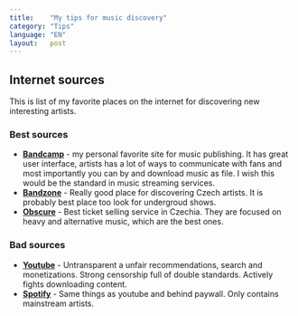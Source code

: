 ```yaml
---
title:    "My tips for music discovery"
category: "Tips"
language: "EN"
layout:   post
---
```


## Internet sources
This is list of my favorite places on the internet for discovering new interesting artists.

### Best sources
 - **[Bandcamp](https://bandcamp.com/)** - my personal favorite site for music publishing.
    It has great user interface, artists has a lot of ways to communicate with fans
    and most importantly you can by and download music as file. I wish this would be the
    standard in music streaming services.
 - **[Bandzone](https://bandzone.cz/)** - Really good place for discovering Czech artists.
    It is probably best place too look for undergroud shows.
 - **[Obscure](https://obscure.cz/)** - Best ticket selling service in Czechia. They
    are focused on heavy and alternative music, which are the best ones.

### Bad sources
- **[Youtube]()** - Untransparent a unfair recommendations, search and monetizations. Strong censorship
   full of double standards. Actively fights downloading content.
- **[Spotify]()** - Same things as youtube and behind paywall. Only contains mainstream artists.
